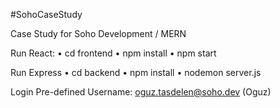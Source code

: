 ﻿#SohoCaseStudy

Case Study for Soho Development / MERN

Run React:
  • cd frontend
  • npm install
  • npm start

Run Express
  • cd backend
  • npm install
  • nodemon server.js


Login
Pre-defined Username: oguz.tasdelen@soho.dev (Oguz)
